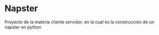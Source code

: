 # Napster
Proyecto de la materia cliente servidor, en la cual es la construcción de un napster en python
